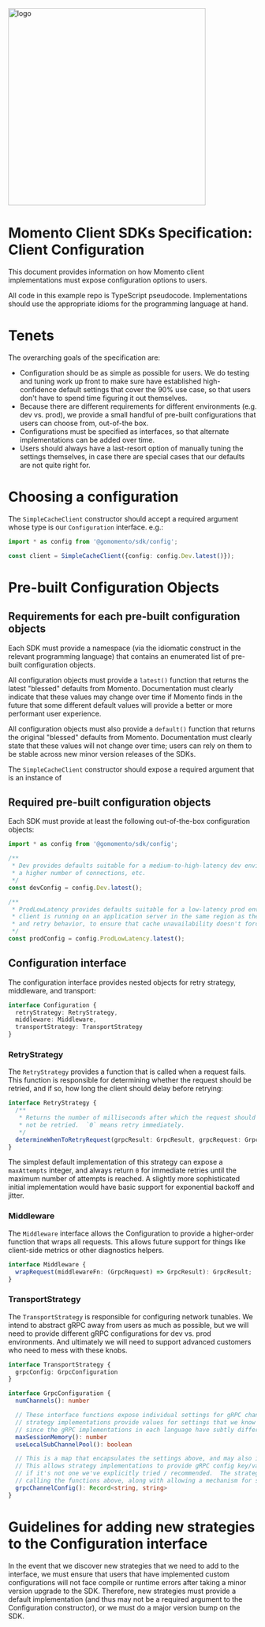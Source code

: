 <img src="https://docs.momentohq.com/img/logo.svg" alt="logo" width="400"/>

# Momento Client SDKs Specification: Client Configuration

This document provides information on how Momento client implementations must expose configuration options to users.

All code in this example repo is TypeScript pseudocode.  Implementations should use the appropriate idioms for the
programming language at hand.

# Tenets

The overarching goals of the specification are:

* Configuration should be as simple as possible for users.  We do testing and tuning work up front to make sure
  have established high-confidence default settings that cover the 90% use case, so that users don't have to spend
  time figuring it out themselves.
* Because there are different requirements for different environments (e.g. dev vs. prod), we provide a small handful of
  pre-built configurations that users can choose from, out-of-the box.
* Configurations must be specified as interfaces, so that alternate implementations can be added over time.
* Users should always have a last-resort option of manually tuning the settings themselves, in case there are special
  cases that our defaults are not quite right for.

# Choosing a configuration

The `SimpleCacheClient` constructor should accept a required argument whose type is our `Configuration` interface.  e.g.:

```typescript
import * as config from '@gomomento/sdk/config';

const client = SimpleCacheClient({config: config.Dev.latest()});
```

# Pre-built Configuration Objects

## Requirements for each pre-built configuration objects

Each SDK must provide a namespace (via the idiomatic construct in the relevant programming language) that contains
an enumerated list of pre-built configuration objects.

All configuration objects must provide a `latest()` function that returns the latest "blessed" defaults from Momento.
Documentation must clearly indicate that these values may change over time if Momento finds in the future that some
different default values will provide a better or more performant user experience.

All configuration objects must also provide a `default()` function that returns the original "blessed" defaults from
Momento.  Documentation must clearly state that these values will not change over time; users can rely on them to
be stable across new minor version releases of the SDKs.

The `SimpleCacheClient` constructor should expose a required argument that is an instance of

## Required pre-built configuration objects

Each SDK must provide at least the following out-of-the-box configuration objects:

```typescript
import * as config from '@gomomento/sdk/config';

/**
 * Dev provides defaults suitable for a medium-to-high-latency dev environment.  Permissive timeouts, retries, potentially
 * a higher number of connections, etc.
 */
const devConfig = config.Dev.latest();

/**
 * ProdLowLatency provides defaults suitable for a low-latency prod environment.  This is for the use case where the
 * client is running on an application server in the same region as the Momento service.  It has more agressive timeouts
 * and retry behavior, to ensure that cache unavailability doesn't force unacceptably high application latencies.
 */
const prodConfig = config.ProdLowLatency.latest();
```

## Configuration interface

The configuration interface provides nested objects for retry strategy, middleware, and transport:

```typescript
interface Configuration {
  retryStrategy: RetryStrategy,
  middleware: Middleware,
  transportStrategy: TransportStrategy
}
```

### RetryStrategy

The `RetryStrategy` provides a function that is called when a request fails.  This function is responsible for determining
whether the request should be retried, and if so, how long the client should delay before retrying:

```typescript
interface RetryStrategy {
  /**
   * Returns the number of milliseconds after which the request should be retried, or `undefined` if the request should
   * not be retried.  `0` means retry immediately.
   */
  determineWhenToRetryRequest(grpcResult: GrpcResult, grpcRequest: GrpcRequest, attemptNumber: number): Promise<number | undefined>;
}
```

The simplest default implementation of this strategy can expose a `maxAttempts` integer, and always return `0` for
immediate retries until the maximum number of attempts is reached.  A slightly more sophisticated initial implementation
would have basic support for exponential backoff and jitter.

### Middleware

The `Middleware` interface allows the Configuration to provide a higher-order function that wraps all requests.  This
allows future support for things like client-side metrics or other diagnostics helpers.

```typescript
interface Middleware {
  wrapRequest(middlewareFn: (GrpcRequest) => GrpcResult): GrpcResult;
}
```

### TransportStrategy

The `TransportStrategy` is responsible for configuring network tunables.  We intend to abstract gRPC away from
users as much as possible, but we will need to provide different gRPC configurations for dev vs. prod environments.
And ultimately we will need to support advanced customers who need to mess with these knobs.

```typescript
interface TransportStrategy {
  grpcConfig: GrpcConfiguration
}

interface GrpcConfiguration {
  numChannels(): number

  // These interface functions expose individual settings for gRPC channels.  They are just here to ensure that
  // strategy implementations provide values for settings that we know to be important.  These may vary by language
  // since the gRPC implementations in each language have subtly different behaviors.
  maxSessionMemory(): number
  useLocalSubChannelPool(): boolean

  // This is a map that encapsulates the settings above, and may also include other channel-specific settings.
  // This allows strategy implementations to provide gRPC config key/value pairs for any available setting, even
  // if it's not one we've explicitly tried / recommended.  The strategy implementation should implement this by
  // calling the functions above, along with allowing a mechanism for specifying additional key/value pairs.
  grpcChannelConfig(): Record<string, string>
}
```

# Guidelines for adding new strategies to the Configuration interface

In the event that we discover new strategies that we need to add to the interface, we must ensure that users that
have implemented custom configurations will not face compile or runtime errors after taking a minor version upgrade
to the SDK.  Therefore, new strategies must provide a default implementation (and thus may not be a required
argument to the Configuration constructor), or we must do a major version bump on the SDK.


